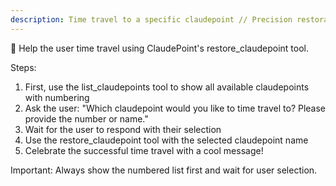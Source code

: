 ```yaml
---
description: Time travel to a specific claudepoint // Precision restoration
---
```


🔄 Help the user time travel using ClaudePoint's restore_claudepoint tool.

Steps:
1. First, use the list_claudepoints tool to show all available claudepoints with numbering
2. Ask the user: "Which claudepoint would you like to time travel to? Please provide the number or name."
3. Wait for the user to respond with their selection
4. Use the restore_claudepoint tool with the selected claudepoint name
5. Celebrate the successful time travel with a cool message!

Important: Always show the numbered list first and wait for user selection.
